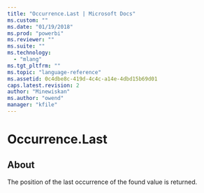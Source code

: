 ```yaml
---
title: "Occurrence.Last | Microsoft Docs"
ms.custom: ""
ms.date: "01/19/2018"
ms.prod: "powerbi"
ms.reviewer: ""
ms.suite: ""
ms.technology: 
  - "mlang"
ms.tgt_pltfrm: ""
ms.topic: "language-reference"
ms.assetid: 0c4dbe8c-419d-4c4c-a14e-4dbd15b69d01
caps.latest.revision: 2
author: "Minewiskan"
ms.author: "owend"
manager: "kfile"
---
```

# Occurrence.Last
## About
The position of the last occurrence of the found value is returned.

